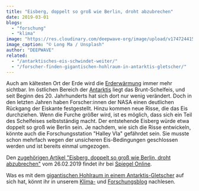 ```yaml
---
title: "Eisberg, doppelt so groß wie Berlin, droht abzubrechen"
date: 2019-03-01
blogs: 
  - "forschung"
  - "klima"
image: "https://res.cloudinary.com/deepwave-org/image/upload/v1747244156/deepwave.org/Unbenannt.png"
image_caption: "© Long Ma / Unsplash"
author: "DEEPWAVE"
related: 
  - "/antarktisches-eis-schwindet-weiter/"
  - "/forscher-finden-gigantischen-hohlraum-in-antarktis-gletscher/"
---
```


Auch am kältesten Ort der Erde wird die [Erderwärmung](https://www.deepwave.org/die-ozeane/klimawandel/) immer mehr sichtbar. Im östlichen Bereich der [Antarktis](https://www.deepwave.org/antarktisches-eis-schwindet-weiter/) liegt das Brunt-Schelfeis, und seit Beginn des 20. Jahrhunderts hat sich dort nur wenig verändert. Doch in den letzten Jahren haben Forscher:innen der NASA einen deutlichen Rückgang der Eiskante festgestellt. Hinzu kommen neue Risse, die das Eis durchziehen. Wenn die Furche größer wird, ist es möglich, dass sich ein Teil des Schelfeises selbstständig macht. Der entstehende Eisberg würde etwa doppelt so groß wie Berlin sein. Je nachdem, wie sich die Risse entwickeln, könnte auch die Forschungsstation "Halley VIa" gefährdet sein. Sie musste schon mehrfach wegen der unsicheren Eis-Bedingungen geschlossen werden und ist bereits einmal umgezogen.

Den [zugehörigen Artikel "Eisberg, doppelt so groß wie Berlin, droht abzubrechen"](https://www.spiegel.de/wissenschaft/natur/antarktis-riesiger-eisberg-droht-vom-brunt-schelfeis-abzubrechen-a-1255148.html) vom 26.02.2019 findet ihr bei [Spiegel Online](https://www.spiegel.de/).

Was es mit dem [gigantischen Hohlraum in einem Antarktis-Gletscher](https://www.deepwave.org/forscher-finden-gigantischen-hohlraum-in-antarktis-gletscher/) auf sich hat, könnt ihr in unserem [Klima-](https://www.deepwave.org/blogs/klima/) und [Forschungsblog](https://www.deepwave.org/blogs/forschung/) nachlesen.
